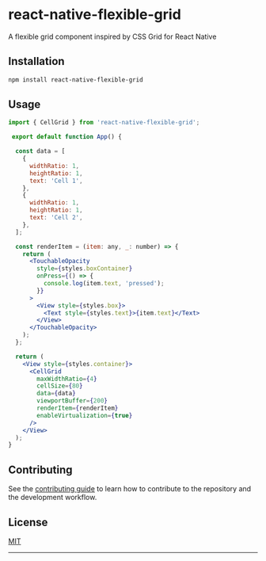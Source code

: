 # react-native-flexible-grid

A flexible grid component inspired by CSS Grid for React Native

## Installation

```sh
npm install react-native-flexible-grid
```

## Usage

```jsx
import { CellGrid } from 'react-native-flexible-grid';

 export default function App() {

  const data = [
    {
      widthRatio: 1,
      heightRatio: 1,
      text: 'Cell 1',
    },
    {
      widthRatio: 1,
      heightRatio: 1,
      text: 'Cell 2',
    },
  ];

  const renderItem = (item: any, _: number) => {
    return (
      <TouchableOpacity
        style={styles.boxContainer}
        onPress={() => {
          console.log(item.text, 'pressed');
        }}
      >
        <View style={styles.box}>
          <Text style={styles.text}>{item.text}</Text>
        </View>
      </TouchableOpacity>
    );
  };

  return (
    <View style={styles.container}>
      <CellGrid
        maxWidthRatio={4}
        cellSize={80}
        data={data}
        viewportBuffer={200}
        renderItem={renderItem}
        enableVirtualization={true}
      />
    </View>
  );
}


```

## Contributing

See the [contributing guide](CONTRIBUTING.md) to learn how to contribute to the repository and the development workflow.

## License

[MIT](CONTRIBUTING.md)

---
